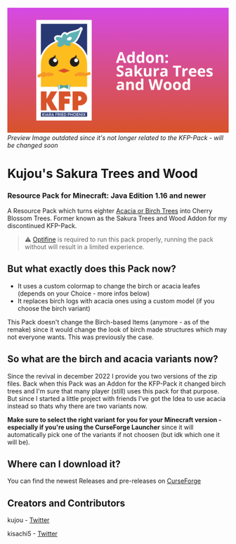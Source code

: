 ![](respack.png)
*Preview Image outdated since it's not longer related to the KFP-Pack - will be changed soon*
# Kujou's Sakura Trees and Wood
### Resource Pack for Minecraft: Java Edition 1.16 and newer

A Resource Pack which turns eighter [Acacia or Birch Trees](README.md#so-what-are-the-birch-and-acacia-variants-now) into Cherry Blossom Trees.
Former known as the Sakura Trees and Wood Addon for my discontinued KFP-Pack.

> ⚠️ [Optifine](https://optifine.net/download) is required to run this pack properly, running the pack without will result in a limited experience.

## But what exactly does this Pack now?
* It uses a custom colormap to change the birch or acacia leafes (depends on your Choice - more infos below)
* It replaces birch logs with acacia ones using a custom model (if you choose the birch variant)

This Pack doesn't change the Birch-based Items (anymore - as of the remake) since it would change the look of birch made structures which may not everyone wants. This was previously the case.

## So what are the birch and acacia variants now?
Since the revival in december 2022 I provide you two versions of the zip files. Back when this Pack was an Addon for the KFP-Pack it changed birch trees and I'm sure that many player (still) uses this pack for that purpose. But since I started a little project with friends I've got the Idea to use acacia instead so thats why there are two variants now.

**Make sure to select the right variant for you for your Minecraft version - especially if you're using the CurseForge Launcher** since it will automatically pick one of the variants if not choosen (but idk which one it will be).

## Where can I download it?
You can find the newest Releases and pre-releases on [CurseForge](https://github.com/KiaraFriedPhoenix/KFP-Sakura/releases/latest)

## Creators and Contributors

kujou - [Twitter](https://twitter.com/kujou_kju)

kisachi5 - [Twitter](https://twitter.com/kisachi5)
